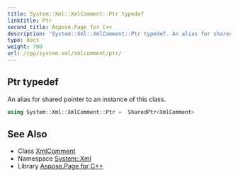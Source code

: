 ```yaml
---
title: System::Xml::XmlComment::Ptr typedef
linktitle: Ptr
second_title: Aspose.Page for C++
description: 'System::Xml::XmlComment::Ptr typedef. An alias for shared pointer to an instance of this class in C++.'
type: docs
weight: 700
url: /cpp/system.xml/xmlcomment/ptr/
---
```

## Ptr typedef


An alias for shared pointer to an instance of this class.

```cpp
using System::Xml::XmlComment::Ptr =  SharedPtr<XmlComment>
```

## See Also

* Class [XmlComment](../)
* Namespace [System::Xml](../../)
* Library [Aspose.Page for C++](../../../)
